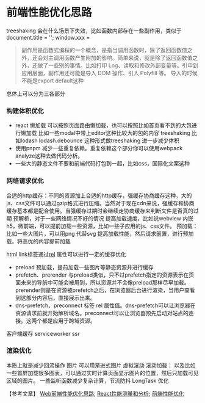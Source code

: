 前端性能优化思路
===
treeshaking 会在什么场景下失效，比如函数内部存在一些副作用，类似于document.title = ''; window.xxx = 
> 副作用是函数式编程的一个概念，是指当调用函数时，除了返回函数值之外，还会对主调用函数产生附加的影响。简单来说，就是除了返回函数值之外，还做了一些别的事情。比如打印 Log、读取和修改外部变量等。引申到应用层面，副作用还可能是导入 DOM 操作、引入 Polyfill 等。
导入的时候不能是export default这种


总体上可以分为三各部分

### 构建体积优化
* react 懒加载 可以按照页面路由懒加载，也可以按照比如首页看不到的大包进行懒加载 比如一些modal中带上editor这种比较大的包的内容
treeshaking 比如lodash lodash.debounce 这种形式做treeshaking 进一步减少体积
* 使用pnpm 减少一些重复依赖。重复依赖这个部分你可以使用webpack analyze这种去做代码分析。
* 一些大的静态文件不要和前端代码打包到一起，比如css，国际化文案这种

### 网络请求优化
合适的http缓存：不同的资源加上合适的http缓存，强缓存协商缓存这种，大的js、css文件可以通过gzip格式进行压缩。当然对于现在cdn来说，强缓存和协商缓存基本都是配合使用。当强缓存过期时会继续走协商缓存来判断文件是否真的过期
预解析，对于一些网络情况不好的情况 提高加载速度，比如说webview 内嵌h5，微前端，可以提前加载一些资源，比如一些子应用的js、css文件。
预加载： 比如一些大图片，可以用png 代替svg 提高加载性能，然后请求前置，进行预加载。将高优的内容提前加载

html link标签通过[rel](https://developer.mozilla.org/en-US/docs/Web/HTML/Attributes/rel) 属性可以进行一定的缓存优化
* preload 预加载，提前加载一些图片等静态资源并进行缓存
* prefetch、prerender 与preload类似，只不过prefetch指定的资源表示在页面未来的导航中可能会被用到，所以资源并不会像preload那样尽早加载。prerender则是在资源被prefetch之后，在浏览器后台进行渲染，当用户查看到这部分内容后，直接展示出来。
* dns-prefetch、preconnect 标签 rel 属性值。dns-prefetch可以让浏览器在资源请求前就开始解析域名。preconnect可以让浏览器预先启动对站点的连接。这两个都是应用于跨域资源。

客户端缓存 serviceworker
ssr

### 渲染优化
本质上就是减少回流操作
图片 可以用渐进式图片
虚拟滚动
滚动加载： 以及比如一些首屏加载很多图表，可以通过实时计算页面显示图片的位置，然后只加载可见区域的图片。
一些监听函数减少复杂计算，节流防抖
LongTask 优化


【参考文章】
[Web前端性能优化思路](https://www.51cto.com/article/702962.html);
[React性能测量和分析](https://juejin.cn/post/6844903869378641933);
[前端性能优化](https://juejin.cn/post/6911472693405548557#heading-50)